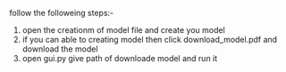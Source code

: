 follow the followeing steps:-
1) open the creationm of model file and create you model
2) if you can able to creating  model then click download_model.pdf and download the model
3) open gui.py give path of downloade model and run it 
